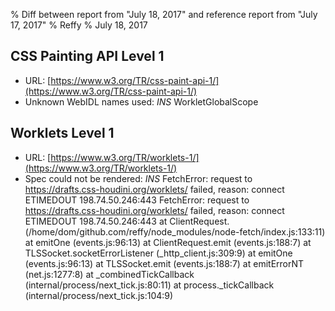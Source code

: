 % Diff between report from "July 18, 2017" and reference report from "July 17, 2017"
% Reffy
% July 18, 2017

## CSS Painting API Level 1

- URL: [https://www.w3.org/TR/css-paint-api-1/](https://www.w3.org/TR/css-paint-api-1/)
- Unknown WebIDL names used: *INS* WorkletGlobalScope


## Worklets Level 1

- URL: [https://www.w3.org/TR/worklets-1/](https://www.w3.org/TR/worklets-1/)
- Spec could not be rendered: *INS* FetchError: request to https://drafts.css-houdini.org/worklets/ failed, reason: connect ETIMEDOUT 198.74.50.246:443 FetchError: request to https://drafts.css-houdini.org/worklets/ failed, reason: connect ETIMEDOUT 198.74.50.246:443
    at ClientRequest.<anonymous> (/home/dom/github.com/reffy/node_modules/node-fetch/index.js:133:11)
    at emitOne (events.js:96:13)
    at ClientRequest.emit (events.js:188:7)
    at TLSSocket.socketErrorListener (_http_client.js:309:9)
    at emitOne (events.js:96:13)
    at TLSSocket.emit (events.js:188:7)
    at emitErrorNT (net.js:1277:8)
    at _combinedTickCallback (internal/process/next_tick.js:80:11)
    at process._tickCallback (internal/process/next_tick.js:104:9)


